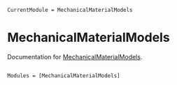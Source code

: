 ```@meta
CurrentModule = MechanicalMaterialModels
```

# MechanicalMaterialModels

Documentation for [MechanicalMaterialModels](https://github.com/KnutAM/MechanicalMaterialModels.jl).

```@index
```

```@autodocs
Modules = [MechanicalMaterialModels]
```

